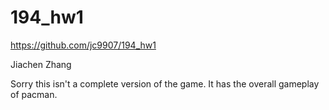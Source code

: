 # 194_hw1
https://github.com/jc9907/194_hw1

Jiachen Zhang

Sorry this isn't a complete version of the game. It has the overall gameplay of pacman.